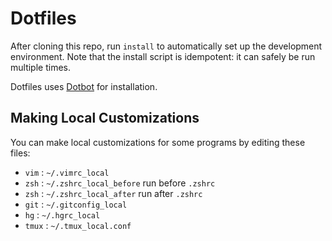 Dotfiles
========

After cloning this repo, run `install` to automatically set up the development
environment. Note that the install script is idempotent: it can safely be run
multiple times.

Dotfiles uses [Dotbot](https://github.com/anishathalye/dotbot) for installation.

Making Local Customizations
---------------------------

You can make local customizations for some programs by editing these files:

* `vim` : `~/.vimrc_local`
* `zsh` : `~/.zshrc_local_before` run before `.zshrc`
* `zsh` : `~/.zshrc_local_after` run after `.zshrc`
* `git` : `~/.gitconfig_local`
* `hg` : `~/.hgrc_local`
* `tmux` : `~/.tmux_local.conf`
